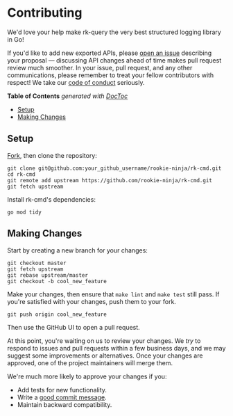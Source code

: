 # Contributing

We'd love your help make rk-query the very best structured logging library in Go!

If you'd like to add new exported APIs, please [open an issue][open-issue]
describing your proposal &mdash; discussing API changes ahead of time makes
pull request review much smoother. In your issue, pull request, and any other
communications, please remember to treat your fellow contributors with
respect! We take our [code of conduct](CODE_OF_CONDUCT.md) seriously.

<!-- START doctoc generated TOC please keep comment here to allow auto update -->
<!-- DON'T EDIT THIS SECTION, INSTEAD RE-RUN doctoc TO UPDATE -->
**Table of Contents**  *generated with [DocToc](https://github.com/thlorenz/doctoc)*

- [Setup](#setup)
- [Making Changes](#making-changes)

<!-- END doctoc generated TOC please keep comment here to allow auto update -->

## Setup

[Fork][fork], then clone the repository:

```
git clone git@github.com:your_github_username/rookie-ninja/rk-cmd.git
cd rk-cmd
git remote add upstream https://github.com/rookie-ninja/rk-cmd.git
git fetch upstream
```

Install rk-cmd's dependencies:

```
go mod tidy
```

## Making Changes

Start by creating a new branch for your changes:

```
git checkout master
git fetch upstream
git rebase upstream/master
git checkout -b cool_new_feature
```

Make your changes, then ensure that `make lint` and `make test` still pass. If
you're satisfied with your changes, push them to your fork.

```
git push origin cool_new_feature
```

Then use the GitHub UI to open a pull request.

At this point, you're waiting on us to review your changes. We *try* to respond
to issues and pull requests within a few business days, and we may suggest some
improvements or alternatives. Once your changes are approved, one of the
project maintainers will merge them.

We're much more likely to approve your changes if you:

* Add tests for new functionality.
* Write a [good commit message][commit-message].
* Maintain backward compatibility.

[fork]: https://github.com/rookie-ninja/rk-cmd/fork
[open-issue]: https://github.com/rookie-ninja/rk-cmd/issues/new
[cla]: https://cla-assistant.io/rookie-ninja/rk-cmd
[commit-message]: http://tbaggery.com/2008/04/19/a-note-about-git-commit-messages.html